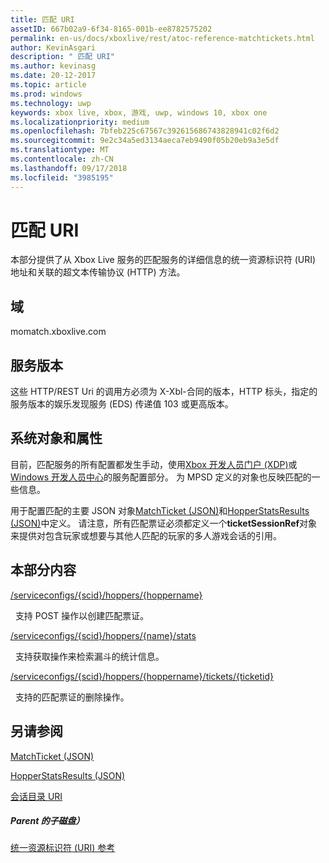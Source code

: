 ```yaml
---
title: 匹配 URI
assetID: 667b02a9-6f34-8165-001b-ee8782575202
permalink: en-us/docs/xboxlive/rest/atoc-reference-matchtickets.html
author: KevinAsgari
description: " 匹配 URI"
ms.author: kevinasg
ms.date: 20-12-2017
ms.topic: article
ms.prod: windows
ms.technology: uwp
keywords: xbox live, xbox, 游戏, uwp, windows 10, xbox one
ms.localizationpriority: medium
ms.openlocfilehash: 7bfeb225c67567c392615686743828941c02f6d2
ms.sourcegitcommit: 9e2c34a5ed3134aeca7eb9490f05b20eb9a3e5df
ms.translationtype: MT
ms.contentlocale: zh-CN
ms.lasthandoff: 09/17/2018
ms.locfileid: "3985195"
---
```

# <a name="matchmaking-uris"></a>匹配 URI
 
本部分提供了从 Xbox Live 服务的匹配服务的详细信息的统一资源标识符 (URI) 地址和关联的超文本传输协议 (HTTP) 方法。 
 
<a id="ID4E6"></a>

 
## <a name="domain"></a>域
momatch.xboxlive.com  
<a id="ID4EEB"></a>

 
## <a name="service-version"></a>服务版本
 
这些 HTTP/REST Uri 的调用方必须为 X-Xbl-合同的版本，HTTP 标头，指定的服务版本的娱乐发现服务 (EDS) 传递值 103 或更高版本。 
  
<a id="ID4ELB"></a>

 
## <a name="system-objects-and-properties"></a>系统对象和属性
 
目前，匹配服务的所有配置都发生手动，使用[Xbox 开发人员门户 (XDP)](https://xdp.xboxlive.com)或[Windows 开发人员中心](https://partner.microsoft.com/dashboard/windows/overview)的服务配置部分。 为 MPSD 定义的对象也反映匹配的一些信息。 
 
用于配置匹配的主要 JSON 对象[MatchTicket (JSON)](../../json/json-matchticket.md)和[HopperStatsResults (JSON)](../../json/json-hopperstatsresults.md)中定义。 请注意，所有匹配票证必须都定义一个**ticketSessionRef**对象来提供对包含玩家或想要与其他人匹配的玩家的多人游戏会话的引用。 
  
<a id="ID4EBC"></a>

 
## <a name="in-this-section"></a>本部分内容

[/serviceconfigs/{scid}/hoppers/{hoppername}](uri-serviceconfigsscidhoppershoppername.md)

&nbsp;&nbsp;支持 POST 操作以创建匹配票证。 

[/serviceconfigs/{scid}/hoppers/{name}/stats](uri-serviceconfigsscidhoppershoppernamestats.md)

&nbsp;&nbsp;支持获取操作来检索漏斗的统计信息。

[/serviceconfigs/{scid}/hoppers/{hoppername}/tickets/{ticketid}](uri-scidhoppernameticketid.md)

&nbsp;&nbsp;支持的匹配票证的删除操作。
 
<a id="ID4ENC"></a>

 
## <a name="see-also"></a>另请参阅
 
<a id="ID4EPC"></a>

   [MatchTicket (JSON)](../../json/json-matchticket.md)

 [HopperStatsResults (JSON)](../../json/json-hopperstatsresults.md)

 [会话目录 URI](../sessiondirectory/atoc-reference-sessiondirectory.md)

  
<a id="ID4E2C"></a>

 
##### <a name="parent"></a>Parent 的子磁盘） 

[统一资源标识符 (URI) 参考](../atoc-xboxlivews-reference-uris.md)

   